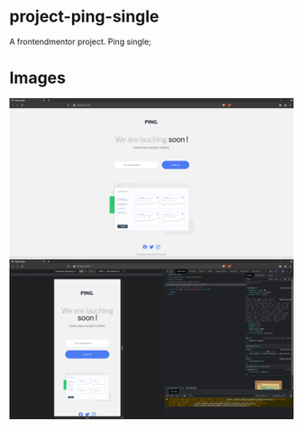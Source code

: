 # project-ping-single
A frontendmentor project. Ping single;
# Images
<img src="/images/pingsingle-desktop.png">
<img src="/images/pingsingle-mobile.png">
